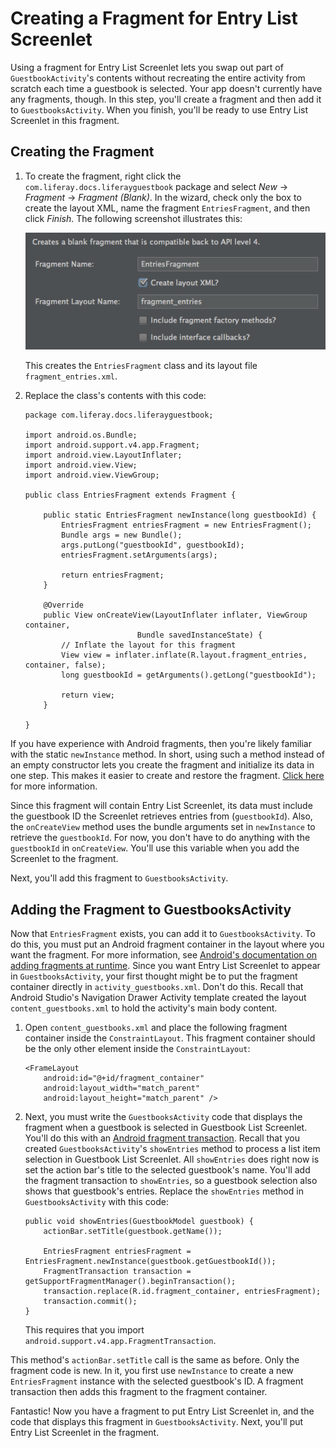 # Creating a Fragment for Entry List Screenlet [](id=creating-a-fragment-for-entry-list-screenlet)

Using a fragment for Entry List Screenlet lets you swap out part of 
`GuestbookActivity`'s contents without recreating the entire activity from 
scratch each time a guestbook is selected. Your app doesn't currently have any 
fragments, though. In this step, you'll create a fragment and then add it to 
`GuestbooksActivity`. When you finish, you'll be ready to use Entry List 
Screenlet in this fragment. 

## Creating the Fragment [](id=creating-the-fragment)

1.  To create the fragment, right click the `com.liferay.docs.liferayguestbook`
    package and select *New* &rarr; *Fragment* &rarr; *Fragment (Blank)*. In the
    wizard, check only the box to create the layout XML, name the fragment
    `EntriesFragment`, and then click *Finish*. The following screenshot
    illustrates this: 

    ![Figure 1: Create a new blank fragment for the entries.](../../../images/android-create-fragment.png)

    This creates the `EntriesFragment` class and its layout file 
    `fragment_entries.xml`. 

2.  Replace the class's contents with this code: 

        package com.liferay.docs.liferayguestbook;

        import android.os.Bundle;
        import android.support.v4.app.Fragment;
        import android.view.LayoutInflater;
        import android.view.View;
        import android.view.ViewGroup;

        public class EntriesFragment extends Fragment {

            public static EntriesFragment newInstance(long guestbookId) {
                EntriesFragment entriesFragment = new EntriesFragment();
                Bundle args = new Bundle();
                args.putLong("guestbookId", guestbookId);
                entriesFragment.setArguments(args);

                return entriesFragment;
            }

            @Override
            public View onCreateView(LayoutInflater inflater, ViewGroup container,
                                 Bundle savedInstanceState) {
                // Inflate the layout for this fragment
                View view = inflater.inflate(R.layout.fragment_entries, container, false);
                long guestbookId = getArguments().getLong("guestbookId");

                return view;
            }

        }

If you have experience with Android fragments, then you're likely familiar with 
the static `newInstance` method. In short, using such a method instead of an 
empty constructor lets you create the fragment and initialize its data in one 
step. This makes it easier to create and restore the fragment. 
[Click here](http://www.androiddesignpatterns.com/2012/05/using-newinstance-to-instantiate.html) 
for more information. 

Since this fragment will contain Entry List Screenlet, its data must include the 
guestbook ID the Screenlet retrieves entries from (`guestbookId`). Also, 
the `onCreateView` method uses the bundle arguments set in `newInstance` to 
retrieve the `guestbookId`. For now, you don't have to do anything with the 
`guestbookId` in `onCreateView`. You'll use this variable when you add the 
Screenlet to the fragment. 

Next, you'll add this fragment to `GuestbooksActivity`. 

## Adding the Fragment to GuestbooksActivity [](id=adding-the-fragment-to-guestbooksactivity)

Now that `EntriesFragment` exists, you can add it to `GuestbooksActivity`. To do 
this, you must put an Android fragment container in the layout where you want 
the fragment. For more information, see 
[Android's documentation on adding fragments at runtime](http://developer.android.com/training/basics/fragments/fragment-ui.html#AddAtRuntime). 
Since you want Entry List Screenlet to appear in `GuestbooksActivity`, your 
first thought might be to put the fragment container directly in 
`activity_guestbooks.xml`. Don't do this. Recall that Android Studio's 
Navigation Drawer Activity template created the layout `content_guestbooks.xml` 
to hold the activity's main body content. 

1.  Open `content_guestbooks.xml` and place the following fragment container
    inside the `ConstraintLayout`. This fragment container should be the only
    other element inside the `ConstraintLayout`: 

        <FrameLayout
            android:id="@+id/fragment_container"
            android:layout_width="match_parent"
            android:layout_height="match_parent" />

2.  Next, you must write the `GuestbooksActivity` code that displays the
    fragment when a guestbook is selected in Guestbook List Screenlet. You'll do
    this with an 
    [Android fragment transaction](http://developer.android.com/guide/components/fragments.html#Transactions). 
    Recall that you created `GuestbooksActivity`'s `showEntries` method to
    process a list item selection in Guestbook List Screenlet. All `showEntries`
    does right now is set the action bar's title to the selected guestbook's
    name. You'll add the fragment transaction to `showEntries`, so a guestbook
    selection also shows that guestbook's entries. Replace the `showEntries`
    method in `GuestbooksActivity` with this code: 

        public void showEntries(GuestbookModel guestbook) {
            actionBar.setTitle(guestbook.getName());

            EntriesFragment entriesFragment = EntriesFragment.newInstance(guestbook.getGuestbookId());
            FragmentTransaction transaction = getSupportFragmentManager().beginTransaction();
            transaction.replace(R.id.fragment_container, entriesFragment);
            transaction.commit();
        }

    This requires that you import `android.support.v4.app.FragmentTransaction`. 

This method's `actionBar.setTitle` call is the same as before. Only the fragment 
code is new. In it, you first use `newInstance` to create a new 
`EntriesFragment` instance with the selected guestbook's ID. A fragment 
transaction then adds this fragment to the fragment container. 

Fantastic! Now you have a fragment to put Entry List Screenlet in, and the code 
that displays this fragment in `GuestbooksActivity`. Next, you'll put Entry List 
Screenlet in the fragment. 
